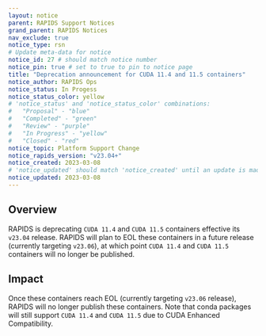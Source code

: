 ```yaml
---
layout: notice
parent: RAPIDS Support Notices
grand_parent: RAPIDS Notices
nav_exclude: true
notice_type: rsn
# Update meta-data for notice
notice_id: 27 # should match notice number
notice_pin: true # set to true to pin to notice page
title: "Deprecation announcement for CUDA 11.4 and 11.5 containers"
notice_author: RAPIDS Ops
notice_status: In Progess
notice_status_color: yellow
# 'notice_status' and 'notice_status_color' combinations:
#   "Proposal" - "blue"
#   "Completed" - "green"
#   "Review" - "purple"
#   "In Progress" - "yellow"
#   "Closed" - "red"
notice_topic: Platform Support Change
notice_rapids_version: "v23.04+"
notice_created: 2023-03-08
# 'notice_updated' should match 'notice_created' until an update is made
notice_updated: 2023-03-08
---
```


## Overview

RAPIDS is deprecating `CUDA 11.4` and `CUDA 11.5` containers effective its `v23.04` release. RAPIDS will plan to EOL these containers in a future release (currently targeting `v23.06`), at which point `CUDA 11.4` and `CUDA 11.5` containers will no longer be published.


## Impact

Once these containers reach EOL (currently targeting `v23.06` release), RAPIDS will no longer publish these containers. Note that conda packages will still support `CUDA 11.4` and `CUDA 11.5` due to CUDA Enhanced Compatibility.
